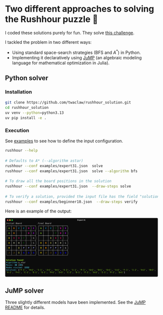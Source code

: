# Two different approaches to solving the Rushhour puzzle 🚗

I coded these solutions purely for fun. They solve [this challenge](https://twaclaw.github.io/posts/projects/programming_challenge/).

I tackled the problem in two different ways:

- Using standard space-search strategies (BFS and $A^{*}$) in Python.
- Implementing it declaratively using [JuMP](https://jump.dev/) (an algebraic modeling language for mathematical optimization in Julia).


## Python solver

### Installation

```bash
git clone https://github.com/twaclaw/rushhour_solution.git
cd rushhour_solution
uv venv --python=python3.13
uv pip install -e .
```

### Execution

See [examples](./examples) to see how to define the input configuration.

```bash
rushhour --help

# Defaults to A* (--algorithm astar)
rushhour --conf examples/expert31.json  solve
rushhour --conf examples/expert31.json  solve --algorithm bfs

# To draw all the board positions in the solution
rushhour --conf examples/expert31.json  --draw-steps solve

# To verify a solution, provided the input file has the field "solution"
rushhour --conf examples/beginner10.json  --draw-steps verify
```

Here is an example of the output:


![example](./images/example.svg)


## JuMP solver

Three slightly different models have been implemented. See the [JuMP README](./jump/README.md) for details.

<!-- For a detailed explanation of the approach, check [this post](https://twaclaw.github.io/posts/projects/optimizing_rushhour). -->


